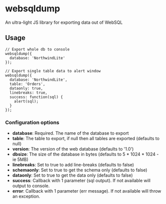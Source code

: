 # websqldump
An ultra-light JS library for exporting data out of WebSQL


## Usage

```
// Export whole db to console
websqldump({
  database: 'NorthwindLite'
});
```

```
// Export single table data to alert window
websqldump({
  database: 'NorthwindLite',
  table: 'Orders',
  dataonly: true,
  linebreaks: true,
  success: function(sql) {
    alert(sql); 
  }
});
```

### Configuration options

- **database**: Required. The name of the database to export
- **table**: The table to export, if null then all tables are exported (defaults to null)
- **version**: The version of the web database (defaults to '1.0')
- **dbsize**: The size of the database in bytes (defaults to 5 * 1024 * 1024 - ie 5MB)
- **linebreaks**: Set to true to add line-breaks (defaults to false)
- **schemaonly**: Set to true to get the schema only (defaults to false)
- **dataonly**: Set to true to get the data only (defaults to false)
- **success**: Callback with 1 parameter (sql output). If not available will output to console.
- **error**: Callback with 1 parameter (err message). If not available will throw an exception.
